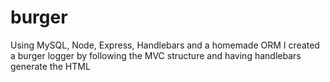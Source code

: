 # burger



Using MySQL, Node, Express, Handlebars and a homemade ORM I created a burger logger by following the MVC structure and having handlebars generate the HTML